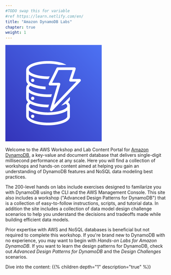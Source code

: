 ```yaml
---
#TODO swap this for variable
#ref https://learn.netlify.com/en/
title: "Amazon DynamoDB Labs"
chapter: true
weight: 1
---
```


![Open the DynamoDB Logo](/static/images/Amazon-DynamoDB.png)

Welcome to the AWS Workshop and Lab Content Portal for [Amazon DynamoDB](https://docs.aws.amazon.com/amazondynamodb/latest/developerguide/Introduction.html), a key-value and document database that delivers single-digit millisecond performance at any scale. Here you will find a collection of workshops and hands-on content aimed at helping you gain an understanding of DynamoDB features and NoSQL data modeling best practices.

The 200-level hands on labs include exercises designed to familarize you with DynamoDB using the CLI and the AWS Management Console. This site also includes a workshop ("Advanced Design Patterns for DynamoDB") that is a collection of easy-to-follow instructions, scripts, and tutorial data. In addition the site includes a collection of data model design challenge scenarios to help you understand the decisions and tradeoffs made while building efficient data models.

Prior expertise with AWS and NoSQL databases is beneficial but not required to complete this workshop.
If you're brand new to DynamoDB with no experience, you may want to begin with *Hands-on Labs for Amazon DynamoDB*. If you want to learn the design patterns for DynamoDB, check out *Advanced Design Patterns for DynamoDB* and the *Design Challenges* scenarios.

Dive into the content:
{{% children  depth="1" description="true" %}}

